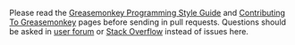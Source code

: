 Please read the [Greasemonkey Programming Style Guide][style-guide] and [Contributing To Greasemonkey][contributing-guide] pages before sending in pull requests. Questions should be asked in [user forum][user-forum] or [Stack Overflow][stack-overflow] instead of issues here.

[style-guide]: http://greasemonkey.github.io/style.html
[contributing-guide]: http://greasemonkey.github.io/contrib.html
[user-forum]: https://groups.google.com/forum/#!forum/greasemonkey-users
[stack-overflow]: http://stackoverflow.com/questions/tagged/greasemonkey
